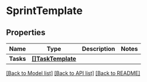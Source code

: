 # SprintTemplate

## Properties

Name | Type | Description | Notes
------------ | ------------- | ------------- | -------------
**Tasks** | [**[]TaskTemplate**](TaskTemplate.md) |  | 

[[Back to Model list]](../README.md#documentation-for-models) [[Back to API list]](../README.md#documentation-for-api-endpoints) [[Back to README]](../README.md)


